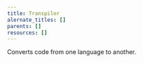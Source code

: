 ```yaml
---
title: Transpiler
alernate_titles: []
parents: []
resources: []
---
```


Converts code from one language to another.
